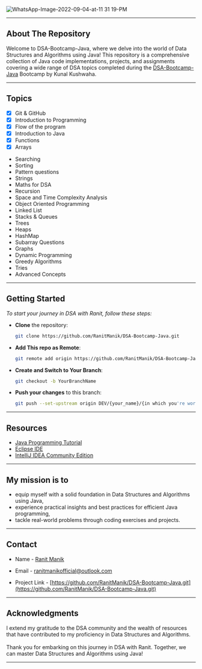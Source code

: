 
<a name="readme-top"></a>

![WhatsApp-Image-2022-09-04-at-11 31 19-PM](https://github.com/RanitManik/DSAwithRanit/assets/138437760/729510b5-16c7-446d-9aa3-33402e385303)

---

## About The Repository

Welcome to DSA-Bootcamp-Java, where we delve into the world of Data Structures and Algorithms using Java! This repository is a comprehensive collection of Java code implementations, projects, and assignments covering a wide range of DSA topics completed during the [DSA-Bootcamp-Java](https://youtube.com/playlist?list=PL9gnSGHSqcnr_DxHsP7AW9ftq0AtAyYqJ&si=gh8cviNOehm7eT8R) Bootcamp by Kunal Kushwaha.

---

## Topics

- [x] Git & GitHub
- [x] Introduction to Programming
- [x] Flow of the program
- [x] Introduction to Java
- [x] Functions
- [x] Arrays
- Searching
- Sorting
- Pattern questions
- Strings
- Maths for DSA
- Recursion
- Space and Time Complexity Analysis
- Object Oriented Programming
- Linked List
- Stacks & Queues
- Trees
- Heaps
- HashMap
- Subarray Questions
- Graphs
- Dynamic Programming
- Greedy Algorithms
- Tries
- Advanced Concepts

---

## Getting Started

_To start your journey in DSA with Ranit, follow these steps:_

 - **Clone** the repository:

   ```bash
   git clone https://github.com/RanitManik/DSA-Bootcamp-Java.git
   ```

- **Add This repo as Remote**:

   ```bash
   git remote add origin https://github.com/RanitManik/DSA-Bootcamp-Java.git
   ```

- **Create and Switch to Your Branch**:

   ```bash
   git checkout -b YourBranchName
   ```

- **Push your changes** to this branch:

   ```bash
   git push --set-upstream origin DEV/{your_name}/{in which you're working on}
   ```

<!-- CONTACT -->

---

## Resources

* [Java Programming Tutorial](https://youtube.com/playlist?list=PL9gnSGHSqcnr_DxHsP7AW9ftq0AtAyYqJ&si=vqJ3knXgQfLjig82)
* [Eclipse IDE](https://www.eclipse.org/downloads/)
* [IntelliJ IDEA Community Edition](https://www.jetbrains.com/idea/download/)

---

## My mission is to

- equip myself with a solid foundation in Data Structures and Algorithms using Java,
- experience practical insights and best practices for efficient Java programming,
- tackle real-world problems through coding exercises and projects.

---

## Contact

- Name - [Ranit Manik](https://github.com/RanitManik)

- Email - ranitmanikofficial@outlook.com

- Project Link - [https://github.com/RanitManik/DSA-Bootcamp-Java.git](https://github.com/RanitManik/DSA-Bootcamp-Java.git)

---

## Acknowledgments

I extend my gratitude to the DSA community and the wealth of resources that have contributed to my proficiency in Data Structures and Algorithms.</br>
</br>Thank you for embarking on this journey in DSA with Ranit. Together, we can master Data Structures and Algorithms using Java!

---
